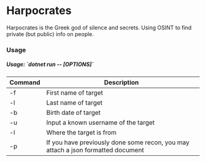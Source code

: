 # Harpocrates
Harpocrates is the Greek god of silence and secrets. Using OSINT to find private (but public) info on people.

<h3> Usage </h3>
<h5> Usage: `dotnet run -- [OPTIONS]` </h5>

| Command | Description |
| --- | --- |
| -f | First name of target|
| -l | Last name of target|
| -b | Birth date of target |
| -u | Input a known username of the target |
| -l | Where the target is from |
| -p | If you have previously done some recon, you may attach a json formatted document | 
